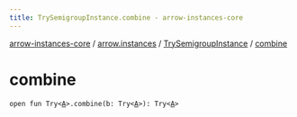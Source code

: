 ```yaml
---
title: TrySemigroupInstance.combine - arrow-instances-core
---
```


[arrow-instances-core](../../index.html) / [arrow.instances](../index.html) / [TrySemigroupInstance](index.html) / [combine](./combine.html)

# combine

`open fun Try<`[`A`](index.html#A)`>.combine(b: Try<`[`A`](index.html#A)`>): Try<`[`A`](index.html#A)`>`